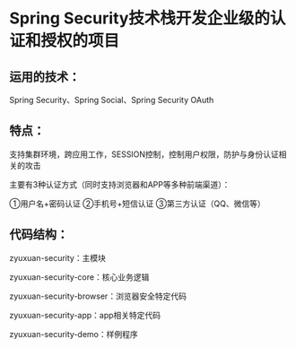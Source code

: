 # Spring Security技术栈开发企业级的认证和授权的项目

## 运用的技术：

Spring Security、Spring Social、Spring Security OAuth

## 特点：

支持集群环境，跨应用工作，SESSION控制，控制用户权限，防护与身份认证相关的攻击

主要有3种认证方式（同时支持浏览器和APP等多种前端渠道）：

①用户名+密码认证	②手机号+短信认证	③第三方认证（QQ、微信等）

## 代码结构：

zyuxuan-security：主模块

zyuxuan-security-core：核心业务逻辑

zyuxuan-security-browser：浏览器安全特定代码

zyuxuan-security-app：app相关特定代码

zyuxuan-security-demo：样例程序
